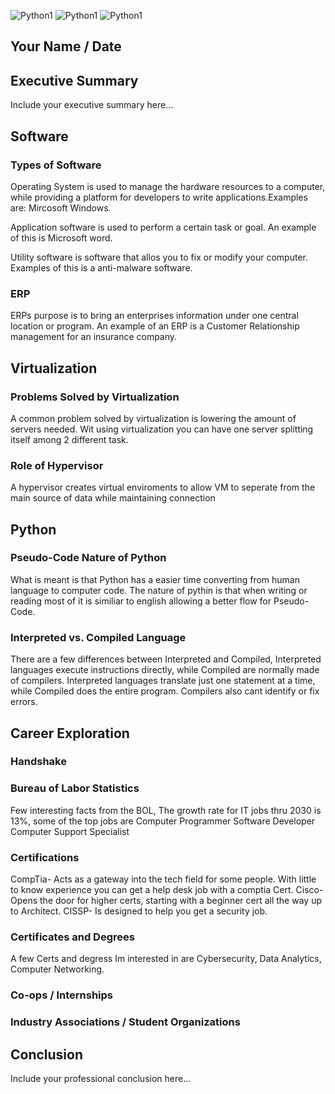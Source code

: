 ![Python1](https://user-images.githubusercontent.com/55675795/137567004-bd0d158e-d1bf-4b94-8f97-b096bdef772d.png)
![Python1](https://user-images.githubusercontent.com/55675795/137567008-73bda92d-7089-4000-995f-91b05a4f9836.png)
![Python1](https://user-images.githubusercontent.com/55675795/137567012-1bf16291-b98d-4c8e-bd12-165d72b4f522.png)
## Your Name / Date

## Executive Summary 
Include your executive summary here...

## Software
### Types of Software
Operating System is used to manage the hardware resources to a computer, while providing a platform for developers to write applications.Examples are: Mircosoft Windows.

Application software is used to perform a certain task or goal. An example of this is Microsoft word.

Utility software is software that allos you to fix or modify your computer. Examples of this is a anti-malware software.
### ERP
ERPs purpose is to bring an enterprises information under one central location or program. An example of an ERP is a Customer Relationship management for an insurance company.

## Virtualization
### Problems Solved by Virtualization
A common problem solved by virtualization is lowering the amount of servers needed. Wit using virtualization you can have one server splitting itself among 2 different task.
### Role of Hypervisor
A hypervisor creates virtual enviroments to allow VM to seperate from the main source of data while maintaining connection

## Python
### Pseudo-Code Nature of Python
What is meant is that Python has a easier time converting from human language to computer code. The nature of pythin is that when writing or reading most of it is similiar to english allowing a better flow for Pseudo-Code.
### Interpreted vs. Compiled Language
There are a few differences between Interpreted and Compiled, Interpreted languages execute instructions directly, while Compiled are normally made of compilers.
Interpreted languages translate just one statement at a time, while Compiled does the entire program. Compilers also cant identify or fix errors.

## Career Exploration
### Handshake
### Bureau of Labor Statistics
Few interesting facts from the BOL, The growth rate for IT jobs thru 2030 is 13%, some of the top jobs are
Computer Programmer
Software Developer
Computer Support Specialist
### Certifications
CompTia- Acts as a gateway into the tech field for some people. With little to know experience you can get a help desk job with a comptia Cert.
Cisco- Opens the door for higher certs, starting with a beginner cert all the way up to Architect.
CISSP- Is designed to help you get a security job.
### Certificates and Degrees
A few Certs and degress Im interested in are Cybersecurity, Data Analytics, Computer Networking.
### Co-ops / Internships
### Industry Associations / Student Organizations

## Conclusion

Include your professional conclusion here...
